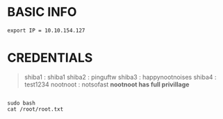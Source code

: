 # BASIC INFO

```
export IP = 10.10.154.127

```

# CREDENTIALS


> shiba1 		: shiba1
> shiba2 		: pinguftw
> shiba3 		: happynootnoises
> shiba4 		: test1234
> nootnoot	: notsofast
> **nootnoot has full privillage**

```

sudo bash
cat /root/root.txt

```